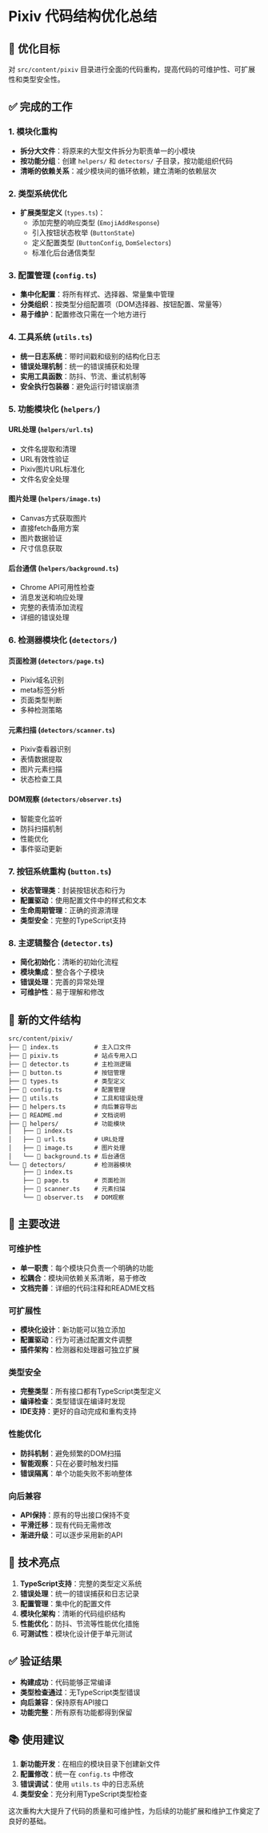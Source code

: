 # Pixiv 代码结构优化总结

## 🎯 优化目标

对 `src/content/pixiv` 目录进行全面的代码重构，提高代码的可维护性、可扩展性和类型安全性。

## ✅ 完成的工作

### 1. 模块化重构

- **拆分大文件**：将原来的大型文件拆分为职责单一的小模块
- **按功能分组**：创建 `helpers/` 和 `detectors/` 子目录，按功能组织代码
- **清晰的依赖关系**：减少模块间的循环依赖，建立清晰的依赖层次

### 2. 类型系统优化

- **扩展类型定义** (`types.ts`)：
  - 添加完整的响应类型 (`EmojiAddResponse`)
  - 引入按钮状态枚举 (`ButtonState`)
  - 定义配置类型 (`ButtonConfig`, `DomSelectors`)
  - 标准化后台通信类型

### 3. 配置管理 (`config.ts`)

- **集中化配置**：将所有样式、选择器、常量集中管理
- **分类组织**：按类型分组配置项（DOM选择器、按钮配置、常量等）
- **易于维护**：配置修改只需在一个地方进行

### 4. 工具系统 (`utils.ts`)

- **统一日志系统**：带时间戳和级别的结构化日志
- **错误处理机制**：统一的错误捕获和处理
- **实用工具函数**：防抖、节流、重试机制等
- **安全执行包装器**：避免运行时错误崩溃

### 5. 功能模块化 (`helpers/`)

#### URL处理 (`helpers/url.ts`)

- 文件名提取和清理
- URL有效性验证
- Pixiv图片URL标准化
- 文件名安全处理

#### 图片处理 (`helpers/image.ts`)

- Canvas方式获取图片
- 直接fetch备用方案
- 图片数据验证
- 尺寸信息获取

#### 后台通信 (`helpers/background.ts`)

- Chrome API可用性检查
- 消息发送和响应处理
- 完整的表情添加流程
- 详细的错误处理

### 6. 检测器模块化 (`detectors/`)

#### 页面检测 (`detectors/page.ts`)

- Pixiv域名识别
- meta标签分析
- 页面类型判断
- 多种检测策略

#### 元素扫描 (`detectors/scanner.ts`)

- Pixiv查看器识别
- 表情数据提取
- 图片元素扫描
- 状态检查工具

#### DOM观察 (`detectors/observer.ts`)

- 智能变化监听
- 防抖扫描机制
- 性能优化
- 事件驱动更新

### 7. 按钮系统重构 (`button.ts`)

- **状态管理类**：封装按钮状态和行为
- **配置驱动**：使用配置文件中的样式和文本
- **生命周期管理**：正确的资源清理
- **类型安全**：完整的TypeScript支持

### 8. 主逻辑整合 (`detector.ts`)

- **简化初始化**：清晰的初始化流程
- **模块集成**：整合各个子模块
- **错误处理**：完善的异常处理
- **可维护性**：易于理解和修改

## 📁 新的文件结构

```
src/content/pixiv/
├── 📄 index.ts          # 主入口文件
├── 📄 pixiv.ts          # 站点专用入口
├── 📄 detector.ts       # 主检测逻辑
├── 📄 button.ts         # 按钮管理
├── 📄 types.ts          # 类型定义
├── 📄 config.ts         # 配置管理
├── 📄 utils.ts          # 工具和错误处理
├── 📄 helpers.ts        # 向后兼容导出
├── 📄 README.md         # 文档说明
├── 📂 helpers/          # 功能模块
│   ├── 📄 index.ts
│   ├── 📄 url.ts        # URL处理
│   ├── 📄 image.ts      # 图片处理
│   └── 📄 background.ts # 后台通信
└── 📂 detectors/        # 检测器模块
    ├── 📄 index.ts
    ├── 📄 page.ts       # 页面检测
    ├── 📄 scanner.ts    # 元素扫描
    └── 📄 observer.ts   # DOM观察
```

## 🚀 主要改进

### 可维护性

- **单一职责**：每个模块只负责一个明确的功能
- **松耦合**：模块间依赖关系清晰，易于修改
- **文档完善**：详细的代码注释和README文档

### 可扩展性

- **模块化设计**：新功能可以独立添加
- **配置驱动**：行为可通过配置文件调整
- **插件架构**：检测器和处理器可独立扩展

### 类型安全

- **完整类型**：所有接口都有TypeScript类型定义
- **编译检查**：类型错误在编译时发现
- **IDE支持**：更好的自动完成和重构支持

### 性能优化

- **防抖机制**：避免频繁的DOM扫描
- **智能观察**：只在必要时触发扫描
- **错误隔离**：单个功能失败不影响整体

### 向后兼容

- **API保持**：原有的导出接口保持不变
- **平滑迁移**：现有代码无需修改
- **渐进升级**：可以逐步采用新的API

## 🔧 技术亮点

1. **TypeScript支持**：完整的类型定义系统
2. **错误处理**：统一的错误捕获和日志记录
3. **配置管理**：集中化的配置文件
4. **模块化架构**：清晰的代码组织结构
5. **性能优化**：防抖、节流等性能优化措施
6. **可测试性**：模块化设计便于单元测试

## ✅ 验证结果

- **构建成功**：代码能够正常编译
- **类型检查通过**：无TypeScript类型错误
- **向后兼容**：保持原有API接口
- **功能完整**：所有原有功能都得到保留

## 📚 使用建议

1. **新功能开发**：在相应的模块目录下创建新文件
2. **配置修改**：统一在 `config.ts` 中修改
3. **错误调试**：使用 `utils.ts` 中的日志系统
4. **类型安全**：充分利用TypeScript类型检查

这次重构大大提升了代码的质量和可维护性，为后续的功能扩展和维护工作奠定了良好的基础。
